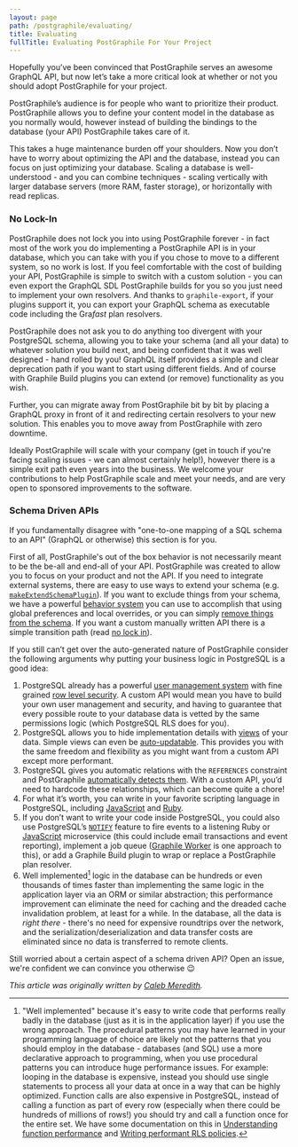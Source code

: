 ```yaml
---
layout: page
path: /postgraphile/evaluating/
title: Evaluating
fullTitle: Evaluating PostGraphile For Your Project
---
```


Hopefully you’ve been convinced that PostGraphile serves an awesome GraphQL API,
but now let’s take a more critical look at whether or not you should adopt
PostGraphile for your project.

PostGraphile’s audience is for people who want to prioritize their product.
PostGraphile allows you to define your content model in the database as you
normally would, however instead of building the bindings to the database (your
API) PostGraphile takes care of it.

This takes a huge maintenance burden off your shoulders. Now you don’t have to
worry about optimizing the API and the database, instead you can focus on just
optimizing your database. Scaling a database is well-understood - and you can
combine techniques - scaling vertically with larger database servers (more RAM,
faster storage), or horizontally with read replicas.

### No Lock-In

PostGraphile does not lock you into using PostGraphile forever - in fact most of
the work you do implementing a PostGraphile API is in your database, which you
can take with you if you chose to move to a different system, so no work is
lost. If you feel comfortable with the cost of building your API, PostGraphile
is simple to switch with a custom solution - you can even export the GraphQL SDL
PostGraphile builds for you so you just need to implement your own resolvers.
And thanks to `graphile-export`, if your plugins support it, you can export
your GraphQL schema as executable code including the Gra*fast* plan resolvers.

PostGraphile does not ask you to do anything too divergent with your PostgreSQL
schema, allowing you to take your schema (and all your data) to whatever
solution you build next, and being confident that it was well designed - hand
rolled by you! GraphQL itself provides a simple and clear deprecation path if
you want to start using different fields. And of course with Graphile Build
plugins you can extend (or remove) functionality as you wish.

Further, you can migrate away from PostGraphile bit by bit by placing a GraphQL
proxy in front of it and redirecting certain resolvers to your new solution.
This enables you to move away from PostGraphile with zero downtime.

Ideally PostGraphile will scale with your company (get in touch if you're
facing scaling issues - we can almost certainly help!), however there is a
simple exit path even years into the business. We welcome your contributions to
help PostGraphile scale and meet your needs, and are very open to sponsored
improvements to the software.

### Schema Driven APIs

If you fundamentally disagree with "one-to-one mapping of a SQL schema to an
API" (GraphQL or otherwise) this section is for you.

First of all, PostGraphile's out of the box behavior is not necessarily meant
to be the be-all and end-all of your API. PostGraphile was created to allow you
to focus on your product and not the API. If you need to integrate external
systems, there are easy to use ways to extend your schema (e.g.
[`makeExtendSchemaPlugin`](./extending/make-extend-schema-plugin.md)). If you want to
exclude things from your schema, we have a powerful [behavior
system](./behavior) you can use to accomplish that using global preferences and
local overrides, or you can simply [remove things from the
schema](./extending/extending-raw.md#removing-things-from-the-schema). If you want a custom
manually written API there is a simple transition path (read [no lock
in](#no-lock-in)).

If you still can’t get over the auto-generated nature of PostGraphile consider
the following arguments why putting your business logic in PostgreSQL is a good
idea:

1.  PostgreSQL already has a powerful [user management system][user-management]
    with fine grained [row level security][row-level-security]. A custom API
    would mean you have to build your own user management and security, and
    having to guarantee that every possible route to your database data is
    vetted by the same permissions logic (which PostgreSQL RLS does for you).
2.  PostgreSQL allows you to hide implementation details with [views][pg-views]
    of your data. Simple views can even be [auto-updatable][pg-udpatable-views].
    This provides you with the same freedom and flexibility as you might want
    from a custom API except more performant.
3.  PostgreSQL gives you automatic relations with the `REFERENCES` constraint
    and PostGraphile [automatically detects them](./tables/relations.md). With a custom
    API, you’d need to hardcode these relationships, which can become quite a
    chore!
4.  For what it’s worth, you can write in your favorite scripting language in
    PostgreSQL, including [JavaScript][js-in-pg] and [Ruby][ruby-in-pg].
5.  If you don’t want to write your code inside PostgreSQL, you could also use
    PostgreSQL’s [`NOTIFY`][pg-notify] feature to fire events to a listening
    Ruby or [JavaScript][node-pg-notify] microservice (this could include email
    transactions and event reporting), implement a job queue ([Graphile
    Worker](https://github.com/graphile/worker) is one approach to this), or
    add a Graphile Build plugin to wrap or replace a PostGraphile plan
    resolver.
6.  Well implemented[^1] logic in the database can be hundreds or even thousands
    of times faster than implementing the same logic in the application layer
    via an ORM or similar abstraction; this performance improvement can
    eliminate the need for caching and the dreaded cache invalidation problem,
    at least for a while. In the database, all the data is _right there_ -
    there's no need for expensive roundtrips over the network, and the
    serialization/deserialization and data transfer costs are eliminated since
    no data is transferred to remote clients.

Still worried about a certain aspect of a schema driven API? Open an issue,
we're confident we can convince you otherwise 😉

[^1]:
    "Well implemented" because it's easy to write code that performs really
    badly in the database (just as it is in the application layer) if you use the
    wrong approach. The procedural patterns you may have learned in your
    programming language of choice are likely not the patterns that you should
    employ in the database - databases (and SQL) use a more declarative approach to
    programming, when you use procedural patterns you can introduce huge
    performance issues. For example: looping in the database is expensive, instead
    you should use single statements to process all your data at once in a way that
    can be highly optimized. Function calls are also expensive in PostgreSQL,
    instead of calling a function as part of every row (especially when there could
    be hundreds of millions of rows!) you should try and call a function once for
    the entire set. We have some documentation on this in [Understanding function
    performance](./functions#understanding-function-performance) and [Writing
    performant RLS policies](./required-knowledge#writing-performant-rls-policies).

[user-management]: http://www.postgresql.org/docs/current/static/user-manag.html
[row-level-security]: http://www.postgresql.org/docs/current/static/ddl-rowsecurity.html
[pg-views]: http://www.postgresql.org/docs/current/static/sql-createview.html
[pg-udpatable-views]: http://www.postgresql.org/docs/current/static/sql-createview.html#SQL-CREATEVIEW-UPDATABLE-VIEWS
[js-in-pg]: https://blog.heroku.com/archives/2013/6/5/javascript_in_your_postgres
[ruby-in-pg]: https://github.com/knu/postgresql-plruby
[pg-notify]: http://www.postgresql.org/docs/current/static/sql-notify.html
[node-pg-notify]: https://www.npmjs.com/package/pg-pubsub

_This article was originally written by
[Caleb Meredith](https://twitter.com/calebmer)._
